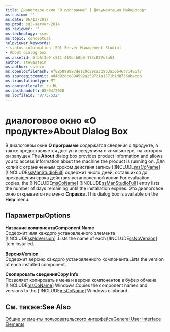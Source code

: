 ```yaml
---
title: Диалоговое окно "О программе" | Документация Майкрософт
ms.custom: ''
ms.date: 06/13/2017
ms.prod: sql-server-2014
ms.reviewer: ''
ms.technology: ssms
ms.topic: conceptual
helpviewer_keywords:
- status information [SQL Server Management Studio]
- About dialog box
ms.assetid: 5fb6f3e9-c511-419b-b0b6-173c057e3a54
author: stevestein
ms.author: sstein
ms.openlocfilehash: ef885898893de1c0c29ca3b963a30b46d71486f7
ms.sourcegitcommit: ad4d92dce894592a259721a1571b1d8736abacdb
ms.translationtype: MT
ms.contentlocale: ru-RU
ms.lasthandoff: 08/04/2020
ms.locfileid: "87737532"
---
```

# <a name="about-dialog-box"></a><span data-ttu-id="2ec54-102">диалоговое окно «О продукте»</span><span class="sxs-lookup"><span data-stu-id="2ec54-102">About Dialog Box</span></span>
  <span data-ttu-id="2ec54-103">В диалоговом окне **О программе** содержатся сведения о продукте, а также предоставляется доступ к сведениям о компьютере, на котором он запущен.</span><span class="sxs-lookup"><span data-stu-id="2ec54-103">The **About** dialog box provides product information and allows you to access information about the machine the product is running on.</span></span> <span data-ttu-id="2ec54-104">Для копий с ограниченным сроком действия запись [!INCLUDE[msCoName](../includes/msconame-md.md)] [!INCLUDE[ssManStudioFull](../includes/ssmanstudiofull-md.md)] содержит число дней, оставшихся до прекращения срока действия установленной копии.</span><span class="sxs-lookup"><span data-stu-id="2ec54-104">For evaluation copies, the [!INCLUDE[msCoName](../includes/msconame-md.md)] [!INCLUDE[ssManStudioFull](../includes/ssmanstudiofull-md.md)] entry lists the number of days remaining until the installation expires.</span></span> <span data-ttu-id="2ec54-105">Это диалоговое окно открывается из меню **Справка** .</span><span class="sxs-lookup"><span data-stu-id="2ec54-105">This dialog box is available on the **Help** menu.</span></span>  
  
## <a name="options"></a><span data-ttu-id="2ec54-106">Параметры</span><span class="sxs-lookup"><span data-stu-id="2ec54-106">Options</span></span>  
 <span data-ttu-id="2ec54-107">**Название компонента**</span><span class="sxs-lookup"><span data-stu-id="2ec54-107">**Component Name**</span></span>  
 <span data-ttu-id="2ec54-108">Содержит имя каждого установленного элемента [!INCLUDE[ssNoVersion](../includes/ssnoversion-md.md)] .</span><span class="sxs-lookup"><span data-stu-id="2ec54-108">Lists the name of each [!INCLUDE[ssNoVersion](../includes/ssnoversion-md.md)] item installed.</span></span>  
  
 <span data-ttu-id="2ec54-109">**Версия**</span><span class="sxs-lookup"><span data-stu-id="2ec54-109">**Version**</span></span>  
 <span data-ttu-id="2ec54-110">Содержит версию каждого установленного компонента.</span><span class="sxs-lookup"><span data-stu-id="2ec54-110">Lists the version of each installed component.</span></span>  
  
 <span data-ttu-id="2ec54-111">**Скопировать сведения**</span><span class="sxs-lookup"><span data-stu-id="2ec54-111">**Copy Info**</span></span>  
 <span data-ttu-id="2ec54-112">Позволяет копировать имена и версии компонентов в буфер обмена [!INCLUDE[msCoName](../includes/msconame-md.md)] Windows.</span><span class="sxs-lookup"><span data-stu-id="2ec54-112">Copies the component names and versions to the [!INCLUDE[msCoName](../includes/msconame-md.md)] Windows clipboard.</span></span>  
  
## <a name="see-also"></a><span data-ttu-id="2ec54-113">См. также:</span><span class="sxs-lookup"><span data-stu-id="2ec54-113">See Also</span></span>  
 [<span data-ttu-id="2ec54-114">Общие элементы пользовательского интерфейса</span><span class="sxs-lookup"><span data-stu-id="2ec54-114">General User Interface Elements</span></span>](general-user-interface-elements.md)  
  
  
